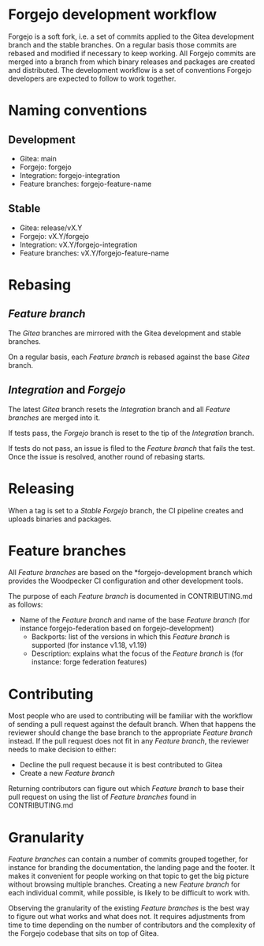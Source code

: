 Forgejo development workflow
===

Forgejo is a soft fork, i.e. a set of commits applied to the Gitea development branch and the stable branches. On a regular basis those commits are rebased and modified if necessary to keep working. All Forgejo commits are merged into a branch from which binary releases and packages are created and distributed. The development workflow is a set of conventions Forgejo developers are expected to follow to work together.

# Naming conventions

## Development

* Gitea: main
* Forgejo: forgejo
* Integration: forgejo-integration
* Feature branches: forgejo-feature-name

## Stable

* Gitea: release/vX.Y
* Forgejo: vX.Y/forgejo
* Integration: vX.Y/forgejo-integration
* Feature branches: vX.Y/forgejo-feature-name

# Rebasing

## *Feature branch*

The *Gitea* branches are mirrored with the Gitea development and stable branches.

On a regular basis, each *Feature branch* is rebased against the base *Gitea* branch.

## *Integration* and *Forgejo*

The latest *Gitea* branch resets the *Integration* branch and all *Feature branches* are merged into it. 

If tests pass, the *Forgejo* branch is reset to the tip of the *Integration* branch.

If tests do not pass, an issue is filed to the *Feature branch* that fails the test. Once the issue is resolved, another round of rebasing starts.

# Releasing

When a tag is set to a *Stable* *Forgejo* branch, the CI pipeline creates and uploads binaries and packages.

# Feature branches

All *Feature branches* are based on the \*forgejo-development branch which provides the Woodpecker CI configuration and other development tools.

The purpose of each *Feature branch* is documented in CONTRIBUTING.md as follows:

* Name of the *Feature branch* and name of the base *Feature branch* (for instance forgejo-federation based on forgejo-development)
    * Backports: list of the versions in which this *Feature branch* is supported (for instance v1.18, v1.19)
    * Description: explains what the focus of the *Feature branch* is (for instance: forge federation features)

# Contributing

Most people who are used to contributing will be familiar with the workflow of sending a pull request against the default branch. When that happens the reviewer should change the base branch to the appropriate *Feature branch* instead. If the pull request does not fit in any *Feature branch*, the reviewer needs to make decision to either:

* Decline the pull request because it is best contributed to Gitea
* Create a new *Feature branch*

Returning contributors can figure out which *Feature branch* to base their pull request on using the list of *Feature branches* found in CONTRIBUTING.md

# Granularity

*Feature branches* can contain a number of commits grouped together, for instance for branding the documentation, the landing page and the footer. It makes it convenient for people working on that topic to get the big picture without browsing multiple branches. Creating a new *Feature branch* for each individual commit, while possible, is likely to be difficult to work with.

Observing the granularity of the existing *Feature branches* is the best way to figure out what works and what does not. It requires adjustments from time to time depending on the number of contributors and the complexity of the Forgejo codebase that sits on top of Gitea.
